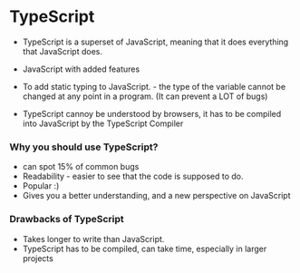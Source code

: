 # TypeScript

- TypeScript is a superset of JavaScript, meaning that it does everything that JavaScript does.
- JavaScript with added features
- To add static typing to JavaScript. - the type of the variable cannot be changed at any point in a program. (It can prevent a LOT of bugs)

- TypeScript cannoy be understood by browsers, it has to be compiled into JavaScript by the TypeScript Compiler

### Why you should use TypeScript?

- can spot 15% of common bugs
- Readability - easier to see that the code is supposed to do.
- Popular :)
- Gives you a better understanding, and a new perspective on JavaScript

### Drawbacks of TypeScript

- Takes longer to write than JavaScript.
- TypeScript has to be compiled, can take time, especially in larger projects
